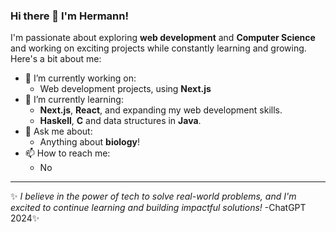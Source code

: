 ### Hi there 👋 I'm Hermann! 

I'm passionate about exploring **web development** and **Computer Science** and working on exciting projects while constantly learning and growing. Here's a bit about me:

- 🔭 I’m currently working on:  
  - Web development projects, using **Next.js** 
- 🌱 I’m currently learning:  
  - **Next.js**, **React**, and expanding my web development skills.
  - **Haskell**, **C** and data structures in **Java**.
- 💬 Ask me about:  
  - Anything about **biology**!  
- 📫 How to reach me:  
  - No
---

✨ _I believe in the power of tech to solve real-world problems, and I'm excited to continue learning and building impactful solutions!_ -ChatGPT 2024✨
